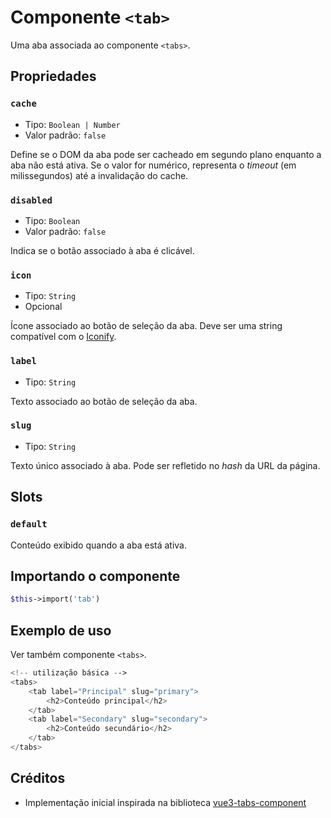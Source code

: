 # Componente `<tab>`

Uma aba associada ao componente `<tabs>`.

## Propriedades

### `cache`

- Tipo: `Boolean | Number`
- Valor padrão: `false`

Define se o DOM da aba pode ser cacheado em segundo plano enquanto a aba não está ativa. Se o valor for numérico, representa o *timeout* (em milissegundos) até a invalidação do cache.

### `disabled`

- Tipo: `Boolean`
- Valor padrão: `false`

Indica se o botão associado à aba é clicável.

### `icon`

- Tipo: `String`
- Opcional

Ícone associado ao botão de seleção da aba. Deve ser uma string compatível com o [Iconify](https://docs.iconify.design/icon-components/vue/#usage).

### `label`

- Tipo: `String`

Texto associado ao botão de seleção da aba.

### `slug`

- Tipo: `String`

Texto único associado à aba. Pode ser refletido no *hash* da URL da página.

## Slots

### `default`

Conteúdo exibido quando a aba está ativa.

## Importando o componente

```php
$this->import('tab')
```

## Exemplo de uso

Ver também componente `<tabs>`.

```php
<!-- utilização básica -->
<tabs>
    <tab label="Principal" slug="primary">
        <h2>Conteúdo principal</h2>
    </tab>
    <tab label="Secondary" slug="secondary">
        <h2>Conteúdo secundário</h2>
    </tab>
</tabs>
```

## Créditos

- Implementação inicial inspirada na biblioteca [vue3-tabs-component](https://github.com/Jacobs63/vue3-tabs-component)
